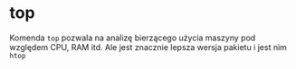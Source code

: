 # top
Komenda `top` pozwala na analizę bierzącego użycia maszyny pod względem CPU, RAM itd. Ale jest znacznie lepsza wersja pakietu i jest nim `htop`
